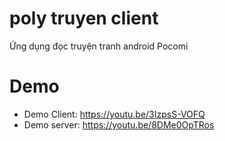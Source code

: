 # poly truyen client
 Ứng dụng đọc truyện tranh android Pocomi


# Demo

- Demo Client: https://youtu.be/3IzpsS-VOFQ
- Demo server: https://youtu.be/8DMe0OpTRos
